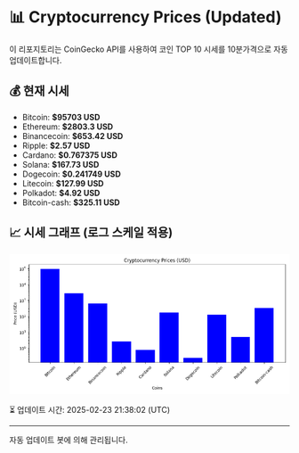 
# 📊 Cryptocurrency Prices (Updated)

이 리포지토리는 CoinGecko API를 사용하여 코인 TOP 10 시세를 10분가격으로 자동 업데이트합니다.

## 💰 현재 시세
- Bitcoin: **$95703 USD**
- Ethereum: **$2803.3 USD**
- Binancecoin: **$653.42 USD**
- Ripple: **$2.57 USD**
- Cardano: **$0.767375 USD**
- Solana: **$167.73 USD**
- Dogecoin: **$0.241749 USD**
- Litecoin: **$127.99 USD**
- Polkadot: **$4.92 USD**
- Bitcoin-cash: **$325.11 USD**

## 📈 시세 그래프 (로그 스케일 적용)
![Crypto Prices](crypto_prices.png)

⏳ 업데이트 시간: 2025-02-23 21:38:02 (UTC)

---
자동 업데이트 봇에 의해 관리됩니다.
